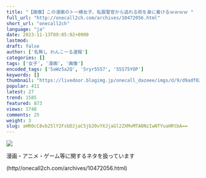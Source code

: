 ```yaml
---
title: "【画像】この漫画のトー横女子、私服警官から逃れる術を身に着けるｗｗｗｗ "
full_url: "http://onecall2ch.com/archives/10472056.html"
short_url: "onecall2ch"
language: "ja"
date: 2023-11-13T09:05:02+0900
lastmod: 
draft: false
author: ['名無し わんこーる速報']
categories: []
tags: ['女子', '漫画', '画像']
encoded_tags: ['5aWz5a2Q', '5ryr55S7', '55S75YOP']
keywords: []
thumbnail: "https://livedoor.blogimg.jp/onecall_dazeee/imgs/d/9/d9adf02a.jpg"
popular: 411
latest: 27
trend: 1585
featured: 873
views: 1748
comments: 25
weight: 3
slug: aHR0cC8vb25lY2FsbDJjaC5jb20vYXJjaGl2ZXMvMTA0NzIwNTYuaHRtbA==
---
```


![](https://livedoor.blogimg.jp/onecall_dazeee/imgs/d/9/d9adf02a.jpg)

<div> <p id='blog-description'>漫画・アニメ・ゲーム等に関するネタを扱っています</p> </div> 

(http//onecall2ch.com/archives/10472056.html)
